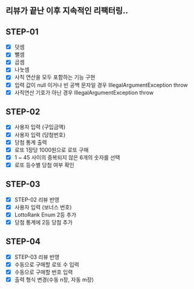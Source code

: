## 리뷰가 끝난 이후 지속적인 리팩터링..

## STEP-01

* [X] 덧셈
* [X] 뺄셈
* [X] 곱셈
* [X] 나눗셈
* [X] 사칙 연산을 모두 포함하는 기능 구현
* [X] 입력 값이 null 이거나 빈 공백 문자일 경우 IllegalArgumentException throw
* [X] 사칙연산 기호가 아닌 경우 IllegalArgumentException throw

## STEP-02

* [X] 사용자 입력 (구입금액)
* [X] 사용자 입력 (당첨번호)
* [X] 당첨 통계 출력
* [X] 로또 1장당 1000원으로 로또 구매
* [X] 1 ~ 45 사이의 중복되지 않은 6개의 숫자를 선택
* [X] 로또 등수별 당첨 여부 확인

## STEP-03

* [X] STEP-02 리뷰 반영
* [X] 사용자 입력 (보너스 번호)
* [X] LottoRank Enum 2등 추가
* [X] 당첨 통계에 2등 당첨 추가

## STEP-04
* [X] STEP-03 리뷰 반영
* [X] 수동으로 구매할 로또 수 입력
* [X] 수동으로 구매할 번호 입력
* [X] 출력 형식 변경(수동 n장, 자동 m장)
